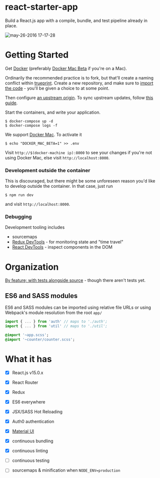 # react-starter-app

Build a React.js app with a compile, bundle, and test pipeline already in place.

![may-26-2016 17-17-28](https://cloud.githubusercontent.com/assets/2729079/15594106/54638e06-2367-11e6-829b-d5d5938b4cd2.gif)


# Getting Started

Get [Docker](https://docs.docker.com/linux/step_one/) (preferably [Docker Mac Beta](beta.docker.com) if you're on a Mac).

Ordinarily the recommended practice is to fork, but that'll create a naming conflict within [trueprint](github.com/trueprint). Create a new repository, and make sure to [import the code](https://help.github.com/articles/importing-your-project-to-github/) - you'll be given a choice to at some point.

Then configure [an upstream origin](https://help.github.com/articles/configuring-a-remote-for-a-fork/). To sync upstream updates, follow [this guide](https://help.github.com/articles/syncing-a-fork/).

Start the containers, and write your application.


```
$ docker-compose up -d
$ docker-compose logs -f
```


We support [Docker Mac](https://blog.docker.com/2016/03/docker-for-mac-windows-beta/). To activate it 

```
$ echo "DOCKER_MAC_BETA=1" >> .env
```

Visit `http://$(docker-machine ip):8000` to see your changes if you're not using Docker Mac, else visit `http://localhost:8000`. 

### Development outside the container

This is discouraged, but there might be some unforeseen reason you'd like to develop outside the container. In that case, just run

```
$ npm run dev
```

and visit `http://localhost:8000`.

### Debugging

Development tooling includes

- sourcemaps
- [Redux DevTools](https://github.com/gaearon/redux-devtools#chrome-extension) - for monitoring state and "time travel"
- [React DevTools](https://chrome.google.com/webstore/detail/react-developer-tools/fmkadmapgofadopljbjfkapdkoienihi?hl=en) - inspect components in the DOM

# Organization

[By feature; with tests alongside source](http://marmelab.com/blog/2015/12/17/react-directory-structure.html) - though there aren't tests yet. 

## ES6 and SASS modules

ES6 and SASS modules can be imported using relative file URLs or using Webpack's module resolution from the root `app/`

```javascript
import { ... } from 'auth' // maps to './auth';
import { ... } from 'util' // maps to './util';
```

```sass
@import '~app.scss';
@import '~counter/counter.scss';
```

# What it has

- [x] React.js v15.0.x
- [x] React Router
- [x] Redux
- [x] ES6 everywhere
- [x] JSX/SASS Hot Reloading
- [x] Auth0 authentication
- [x] [Material UI](https://github.com/callemall/material-ui)
- [x] continuous bundling
- [x] continuous linting
- [ ] continuous testing
- [ ] sourcemaps & minification when `NODE_ENV=production`


